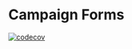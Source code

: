 # Campaign Forms

[![codecov](https://codecov.io/gh/CruGlobal/campaign-forms/branch/master/graph/badge.svg?token=gLPCfE3cRJ)](https://codecov.io/gh/CruGlobal/campaign-forms)

